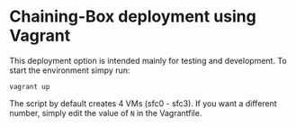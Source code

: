 # Chaining-Box deployment using Vagrant

This deployment option is intended mainly for testing and development. To start the environment simpy run:

    vagrant up

The script by default creates 4 VMs (sfc0 - sfc3). If you want a different
number, simply edit the value of `N` in the Vagrantfile.
